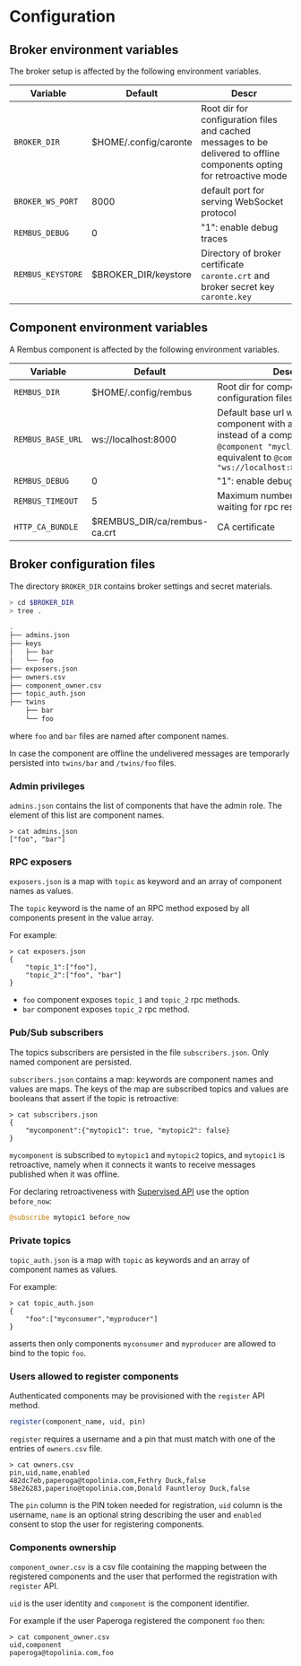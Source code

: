 # Configuration

## Broker environment variables

The broker setup is affected by the following environment variables.

| Variable |Default| Descr |
|----------|-------|-------|
|`BROKER_DIR`|\$HOME/.config/caronte | Root dir for configuration files and cached messages to be delivered to offline components opting for retroactive mode|
|`BROKER_WS_PORT`|8000|default port for serving WebSocket protocol|
|`REMBUS_DEBUG`|0| "1": enable debug traces|
|`REMBUS_KEYSTORE`|\$BROKER\_DIR/keystore| Directory of broker certificate `caronte.crt` and broker secret key `caronte.key`|

## Component environment variables

A Rembus component is affected by the following environment variables.

| Variable |Default| Descr |
|----------|-------|-------|
|`REMBUS_DIR`|\$HOME/.config/rembus| Root dir for component configuration files|
|`REMBUS_BASE_URL`|ws://localhost:8000|Default base url when defining component with  a simple string instead of a complete url. `@component "myclient"` is equivalent to `@component "ws://localhost:8000/myclient"`|
|`REMBUS_DEBUG`|0| "1": enable debug traces|
|`REMBUS_TIMEOUT`|5| Maximum number of seconds waiting for rpc responses|
|`HTTP_CA_BUNDLE`|\$REMBUS\_DIR/ca/rembus-ca.crt|CA certificate|

## Broker configuration files

The directory `BROKER_DIR` contains broker settings and secret materials.

```sh
> cd $BROKER_DIR
> tree .

.
├── admins.json
├── keys
│   ├── bar
│   └── foo
├── exposers.json
├── owners.csv
├── component_owner.csv
├── topic_auth.json
├── twins
    ├── bar
    └── foo


```

where `foo` and `bar` files are named after component names.

In case the component are offline the undelivered messages are temporarly persisted into `twins/bar` and `/twins/foo` files.

### Admin privileges

`admins.json` contains the list of components that have the admin role.
The element of this list are component names.

```text
> cat admins.json
["foo", "bar"]
```

### RPC exposers

`exposers.json` is a map with `topic` as keyword and an array of component names as values.

The `topic` keyword is the name of an RPC method exposed by all components present in the
value array.

For example:

```text
> cat exposers.json
{
    "topic_1":["foo"],
    "topic_2":["foo", "bar"]
}
```

* `foo` component exposes `topic_1` and `topic_2` rpc methods.
* `bar` component exposes `topic_2` rpc method.

### Pub/Sub subscribers

The topics subscribers are persisted in the file `subscribers.json`. Only named component
are persisted.

`subscribers.json` contains a map: keywords are component names and values are maps.
The keys of the map are subscribed topics and values are booleans that
assert if the topic is retroactive:

```text
> cat subscribers.json
{
    "mycomponent":{"mytopic1": true, "mytopic2": false}
}
```

`mycomponent` is subscribed to `mytopic1` and `mytopic2` topics, and `mytopic1` is retroactive,
namely when it connects it wants to receive messages published when it was offline.

For declaring retroactiveness with [Supervised API](@ref) use the option `before_now`:

```julia
@subscribe mytopic1 before_now
```

### Private topics

`topic_auth.json` is a map with `topic` as keywords and an array of component names as values.
  
For example:

```text
> cat topic_auth.json
{
    "foo":["myconsumer","myproducer"]
}
```

asserts then only components `myconsumer` and `myproducer` are allowed to bind to the topic `foo`.

### Users allowed to register components

Authenticated components may be provisioned with the `register` API method.

```julia
register(component_name, uid, pin)
```

`register` requires a username and a pin that must match with one of the entries of `owners.csv` file.

```text
> cat owners.csv 
pin,uid,name,enabled
482dc7eb,paperoga@topolinia.com,Fethry Duck,false
58e26283,paperino@topolinia.com,Donald Fauntleroy Duck,false
```

The `pin` column is the PIN token needed for registration, `uid` column is the username,
`name` is an optional string describing the user and `enabled` consent to stop the user for
registering components.

### Components ownership

`component_owner.csv` is a csv file containing the mapping between the registered components and
the user that performed the registration with `register` API.

`uid` is the user identity and `component` is the component identifier.

For example if the user Paperoga registered the component `foo` then:

```text
> cat component_owner.csv
uid,component
paperoga@topolinia.com,foo
```
